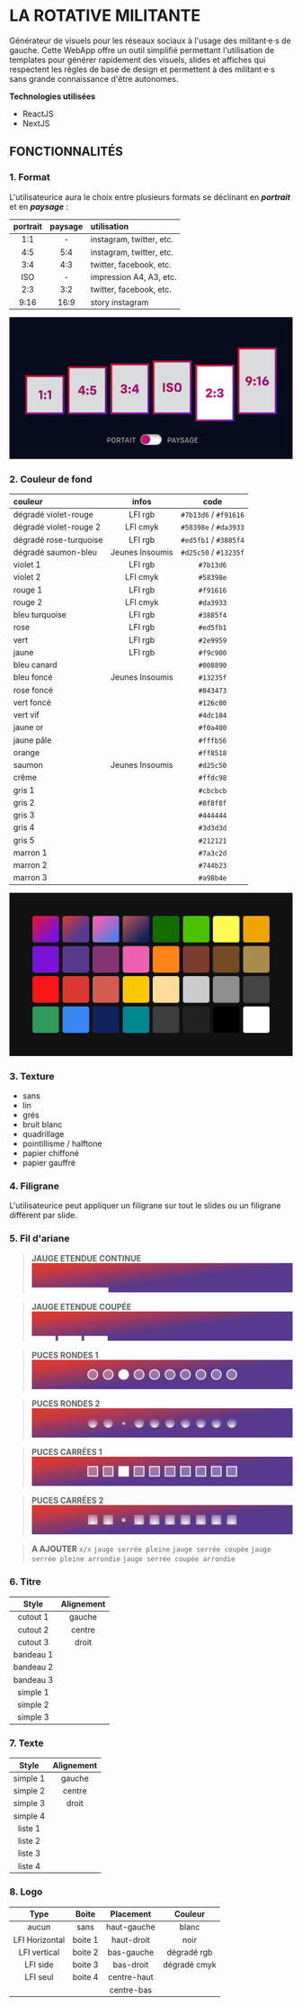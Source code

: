 # LA ROTATIVE MILITANTE

Générateur de visuels pour les réseaux sociaux à l'usage des militant·e·s de gauche. Cette WebApp offre un outil simplifié permettant l'utilisation de templates pour générer rapidement des visuels, slides et affiches qui respectent les règles de base de design et permettent à des militant·e·s sans grande connaissance d'être autonomes.

**Technologies utilisées**
* ReactJS
* NextJS

## FONCTIONNALITÉS

### 1. Format

L'utilisateurice aura le choix entre plusieurs formats se déclinant en ***portrait*** et en ***paysage*** :

| portrait | paysage | utilisation |
| :--: | :--: | :-- |
| 1:1 | - | instagram, twitter, etc. |
| 4:5 | 5:4 | instagram, twitter, etc. |
| 3:4 | 4:3 | twitter, facebook, etc. |
| ISO | - | impression A4, A3, etc. |
| 2:3 | 3:2 | twitter, facebook, etc. |
| 9:16 | 16:9 | story instagram |

![Idée d'interface de selection du format](./_utils/formats.png)

### 2. Couleur de fond

| couleur | infos | code |
| :-- | :--: | :--: |
| dégradé violet-rouge | LFI rgb | `#7b13d6` / `#f91616` |
| dégradé violet-rouge 2 | LFI cmyk | `#58398e` / `#da3933` |
| dégradé rose-turquoise  | LFI rgb | `#ed5fb1` / `#3885f4` |
| dégradé saumon-bleu  | Jeunes Insoumis | `#d25c50` / `#13235f` |
| violet 1 | LFI rgb | `#7b13d6` |
| violet 2 | LFI cmyk | `#58398e` |
| rouge 1 | LFI rgb | `#f91616` |
| rouge 2 | LFI cmyk | `#da3933` |
| bleu turquoise | LFI rgb | `#3885f4` |
| rose | LFI rgb | `#ed5fb1` |
| vert | LFI rgb | `#2e9959` |
| jaune | LFI rgb | `#f9c900` |
| bleu canard |  | `#008890` |
| bleu foncé | Jeunes Insoumis | `#13235f` |
| rose foncé |  | `#843473` |
| vert foncé |  | `#126c00` |
| vert vif |  | `#4dc104` |
| jaune or |  | `#f0a400` |
| jaune pâle |  | `#fffb56` |
| orange |  | `#ff8518` |
| saumon | Jeunes Insoumis | `#d25c50` |
| crême |  | `#ffdc98` |
| gris 1 |  | `#cbcbcb` |
| gris 2 |  | `#8f8f8f` |
| gris 3 |  | `#444444` |
| gris 4 |  | `#3d3d3d` |
| gris 5 |  | `#212121` |
| marron 1 |  | `#7a3c2d` |
| marron 2 |  | `#744b23` |
| marron 3 |  | `#a98b4e` |

![Idée d'interface de selection de couleur](./_utils/palette.png)

### 3. Texture

- sans
- lin
- grés 
- bruit blanc
- quadrillage
- pointillisme / halftone
- papier chiffoné
- papier gauffré

### 4. Filigrane

L'utilisateurice peut appliquer un filigrane sur tout le slides ou un filigrane différent par slide.

### 5. Fil d'ariane

> **JAUGE ETENDUE CONTINUE**
> ![puces rondes 1](./_utils/jauge_etendue_continue.png)

> **JAUGE ETENDUE COUPÉE**
> ![puces rondes 1](./_utils/jauge_etendue_coupee.png)

> **PUCES RONDES 1**
> ![puces rondes 1](./_utils/puces_rondes_1.png)

> **PUCES RONDES 2**
> ![puces rondes 1](./_utils/puces_rondes_2.png)

> **PUCES CARRÉES 1**
> ![puces rondes 1](./_utils/puces_carrees_1.png)

> **PUCES CARRÉES 2**
> ![puces rondes 1](./_utils/puces_carrees_2.png)

> **A AJOUTER**
> `x/x` `jauge serrée pleine` `jauge serrée coupée` `jauge serrée pleine arrondie` `jauge serrée coupée arrondie`

### 6. Titre

| Style | Alignement |
| :--: | :--: |
| cutout 1 | gauche |
| cutout 2 | centre |
| cutout 3 | droit |
| bandeau 1 |  |
| bandeau 2 |  |
| bandeau 3 |  |
| simple 1 |  |
| simple 2 |  |
| simple 3 |  |

### 7. Texte
| Style | Alignement |
| :--: | :--: |
| simple 1 | gauche |
| simple 2 | centre |
| simple 3 | droit |
| simple 4 |  |
| liste 1 |  |
| liste 2 |  |
| liste 3 |  |
| liste 4 |  |

### 8. Logo

| Type | Boite | Placement | Couleur |
| :--: | :--: | :--: | :--: |
| aucun | sans | haut-gauche | blanc |
| LFI Horizontal | boite 1 | haut-droit | noir |
| LFI vertical | boite 2 | bas-gauche | dégradé rgb |
| LFI side | boite 3 | bas-droit | dégradé cmyk |
| LFI seul | boite 4 | centre-haut |  |
|  |  | centre-bas |  |